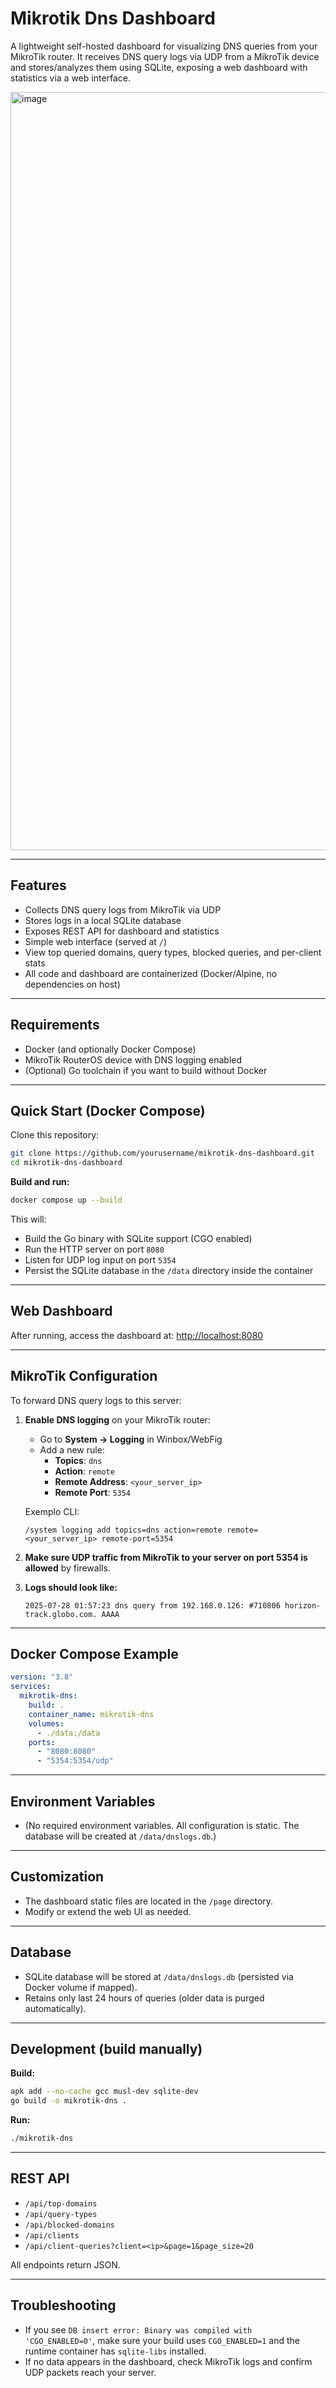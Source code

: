 # Mikrotik Dns Dashboard

A lightweight self-hosted dashboard for visualizing DNS queries from your MikroTik router.
It receives DNS query logs via UDP from a MikroTik device and stores/analyzes them using SQLite, exposing a web dashboard with statistics via a web interface.

<img width="1920" height="1213" alt="image" src="https://github.com/user-attachments/assets/5cc9de12-c36c-40c5-9e6c-907f4727a711" />

---

## Features

- Collects DNS query logs from MikroTik via UDP
- Stores logs in a local SQLite database
- Exposes REST API for dashboard and statistics
- Simple web interface (served at `/`)
- View top queried domains, query types, blocked queries, and per-client stats
- All code and dashboard are containerized (Docker/Alpine, no dependencies on host)

---

## Requirements

- Docker (and optionally Docker Compose)
- MikroTik RouterOS device with DNS logging enabled
- (Optional) Go toolchain if you want to build without Docker

---

## Quick Start (Docker Compose)

Clone this repository:

```sh
git clone https://github.com/yourusername/mikrotik-dns-dashboard.git
cd mikrotik-dns-dashboard
```

**Build and run:**

```sh
docker compose up --build
```

This will:

- Build the Go binary with SQLite support (CGO enabled)
- Run the HTTP server on port `8080`
- Listen for UDP log input on port `5354`
- Persist the SQLite database in the `/data` directory inside the container

---

## Web Dashboard

After running, access the dashboard at:
[http://localhost:8080](http://localhost:8080)

---

## MikroTik Configuration

To forward DNS query logs to this server:

1. **Enable DNS logging** on your MikroTik router:
   - Go to **System → Logging** in Winbox/WebFig
   - Add a new rule:
     - **Topics**: `dns`
     - **Action**: `remote`
     - **Remote Address**: `<your_server_ip>`
     - **Remote Port**: `5354`

   Exemplo CLI:

   ```shell
   /system logging add topics=dns action=remote remote=<your_server_ip> remote-port=5354
   ```

2. **Make sure UDP traffic from MikroTik to your server on port 5354 is allowed** by firewalls.

3. **Logs should look like:**

   ```
   2025-07-28 01:57:23 dns query from 192.168.0.126: #710806 horizon-track.globo.com. AAAA
   ```

---

## Docker Compose Example

```yaml
version: "3.8"
services:
  mikrotik-dns:
    build: .
    container_name: mikrotik-dns
    volumes:
      - ./data:/data
    ports:
      - "8080:8080"
      - "5354:5354/udp"
```

---

## Environment Variables

- (No required environment variables. All configuration is static. The database will be created at `/data/dnslogs.db`.)

---

## Customization

- The dashboard static files are located in the `/page` directory.
- Modify or extend the web UI as needed.

---

## Database

- SQLite database will be stored at `/data/dnslogs.db` (persisted via Docker volume if mapped).
- Retains only last 24 hours of queries (older data is purged automatically).

---

## Development (build manually)

**Build:**

```sh
apk add --no-cache gcc musl-dev sqlite-dev
go build -o mikrotik-dns .
```

**Run:**

```sh
./mikrotik-dns
```

---

## REST API

- `/api/top-domains`
- `/api/query-types`
- `/api/blocked-domains`
- `/api/clients`
- `/api/client-queries?client=<ip>&page=1&page_size=20`

All endpoints return JSON.

---

## Troubleshooting

- If you see `DB insert error: Binary was compiled with 'CGO_ENABLED=0'`, make sure your build uses `CGO_ENABLED=1` and the runtime container has `sqlite-libs` installed.
- If no data appears in the dashboard, check MikroTik logs and confirm UDP packets reach your server.
